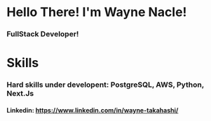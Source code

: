 # Hello There! I'm Wayne Nacle!

### FullStack Developer!

# Skills

### Hard skills under developent: PostgreSQL, AWS, Python, Next.Js

#### Linkedin: https://www.linkedin.com/in/wayne-takahashi/
